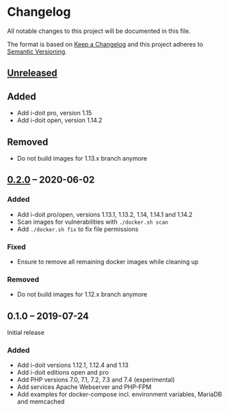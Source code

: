 # Changelog

All notable changes to this project will be documented in this file.

The format is based on [Keep a Changelog](https://keepachangelog.com/en/1.0.0/)
and this project adheres to [Semantic Versioning](https://semver.org/spec/v2.0.0.html).

## [Unreleased][]

## Added

-   Add i-doit pro, version 1.15
-   Add i-doit open, version 1.14.2

## Removed

-   Do not build images for 1.13.x branch anymore

## [0.2.0][] – 2020-06-02

### Added

-   Add i-doit pro/open, versions 1.13.1, 1.13.2, 1.14, 1.14.1 and 1.14.2
-   Scan images for vulnerabilities with `./docker.sh scan`
-   Add `./docker.sh fix` to fix file permissions

### Fixed

-   Ensure to remove all remaining docker images while cleaning up

### Removed

-   Do not build images for 1.12.x branch anymore

## 0.1.0 – 2019-07-24

Initial release

### Added

-   Add i-doit versions 1.12.1, 1.12.4 and 1.13
-   Add i-doit editions open and pro
-   Add PHP versions 7.0, 7.1, 7.2, 7.3 and 7.4 (experimental)
-   Add services Apache Webserver and PHP-FPM
-   Add examples for docker-compose incl. environment variables, MariaDB and memcached

[Unreleased]: https://github.com/bheisig/i-doit-docker/compare/v0.2.0...HEAD
[0.2.0]: https://github.com/bheisig/i-doit-cli/compare/v0.1.0...v0.2.0
